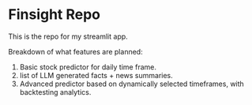 # Finsight Repo

This is the repo for my streamlit app.

Breakdown of what features are planned:

1. Basic stock predictor for daily time frame. 
2. list of LLM generated facts + news summaries.
3. Advanced predictor based on dynamically selected timeframes, with backtesting analytics.